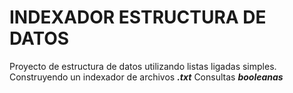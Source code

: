 # INDEXADOR ESTRUCTURA DE DATOS


Proyecto de estructura de datos utilizando listas ligadas simples.
Construyendo un indexador de archivos **_.txt_**
Consultas **_booleanas_**
